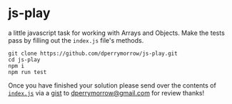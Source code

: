 # js-play
a little javascript task for working with Arrays and Objects.
Make the tests pass by filling out the `index.js` file's methods.

```
git clone https://github.com/dperrymorrow/js-play.git
cd js-play
npm i
npm run test
```

Once you have finished your solution please send over the contents of [`index.js`](https://github.com/dperrymorrow/js-play/blob/master/index.js) via a [gist](https://gist.github.com/) to dperrymorrow@gmail.com for review
thanks!


